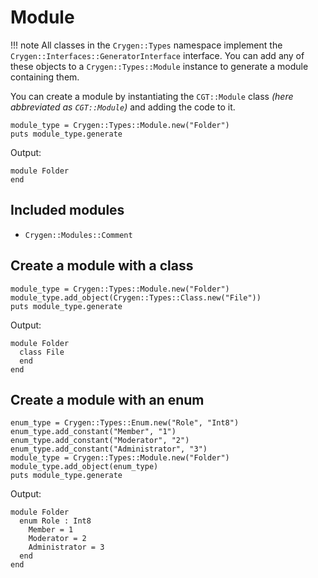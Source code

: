 # Module

!!! note 
    All classes in the `Crygen::Types` namespace implement the `Crygen::Interfaces::GeneratorInterface` interface.
    You can add any of these objects to a `Crygen::Types::Module` instance to generate a module containing them.

You can create a module by instantiating the `CGT::Module` class *(here abbreviated as `CGT::Module`)* and adding
the code to it.

```crystal
module_type = Crygen::Types::Module.new("Folder")
puts module_type.generate
```

Output:
```crystal
module Folder
end
```

## Included modules

- `Crygen::Modules::Comment`

## Create a module with a class

```crystal
module_type = Crygen::Types::Module.new("Folder")
module_type.add_object(Crygen::Types::Class.new("File"))
puts module_type.generate
```

Output:
```crystal
module Folder
  class File
  end
end
```

## Create a module with an enum

```crystal
enum_type = Crygen::Types::Enum.new("Role", "Int8")
enum_type.add_constant("Member", "1")
enum_type.add_constant("Moderator", "2")
enum_type.add_constant("Administrator", "3")
module_type = Crygen::Types::Module.new("Folder")
module_type.add_object(enum_type)
puts module_type.generate
```

Output:
```crystal
module Folder
  enum Role : Int8
    Member = 1
    Moderator = 2
    Administrator = 3
  end
end
```